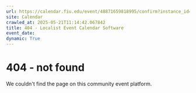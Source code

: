 ```yaml
---
url: https://calendar.fiu.edu/event/48871659818995/confirm?instance_id=49163436746992&return=https%3A%2F%2Fcalendar.fiu.edu%2Fcalendar%3Fevent_types%255B%255D%3D121720
site: Calendar
crawled_at: 2025-05-21T11:14:42.067842
title: 404 - Localist Event Calendar Software
event_date: 
dynamic: True
---
```


# 404 - not found
We couldn't find the page on this community event platform.
